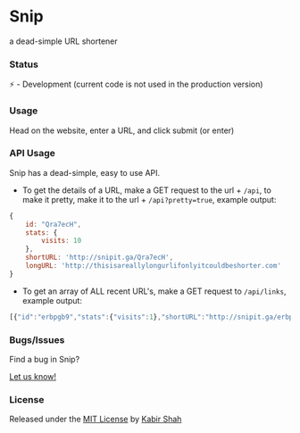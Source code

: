 # Snip

a dead-simple URL shortener

### Status

:zap: - Development (current code is not used in the production version)

### Usage

Head on the website, enter a URL, and click submit (or enter)

<!--### Stats-->

<!--Go on any Snipped URL, and append a `/stats` to the URL. (/Qra7ecH/stats)-->

<!--Now you will be able to see the stats of the website.-->

### API Usage

Snip has a dead-simple, easy to use API.

- To get the details of a URL, make a GET request to the url + `/api`, to make it pretty, make it to the url + `/api?pretty=true`, example output:

```js
{
    id: "Qra7ecH",
    stats: {
        visits: 10
    },
    shortURL: 'http://snipit.ga/Qra7ecH',
    longURL: 'http://thisisareallylongurlifonlyitcouldbeshorter.com'
}
```

- To get an array of ALL recent URL's, make a GET request to `/api/links`, example output:

```js
[{"id":"erbpgb9","stats":{"visits":1},"shortURL":"http://snipit.ga/erbpgb9","longURL":"http://kabir.ml"},{"id":"72satt9","stats":{"visits":2295},"shortURL":"http://snipit.ga/72satt9","longURL":"http://usewing.ml"}]
```

### Bugs/Issues

Find a bug in Snip?

[Let us know!](https://github.com/KingPixil/snip/issues/new)

### License

Released under the [MIT License](https://kingpixil.github.io/license) by [Kabir Shah](http://kabir.ml)
